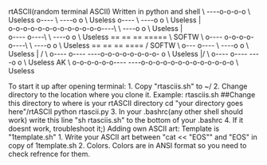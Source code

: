 rtASCII(random terminal ASCII)
Written in python and shell
			       \ ----o-o-o-o \		Useless
o----			        \ ----o	    o \		Useless
o----			         \ ----o     o \	Useless		      |\
o-o-o-o-o-o-o-o-o-o-o-o-o----\	  \ ----o     o \	Useless		      | \
o----  			 o----\	   \ ----o     o \	Useless	\== == == =====  \ SOFTW
\ o----		   o-o-o-o-o----\   \ ----o     o \	Useless  \== == == ====  / SOFTW
 \ o---           o----	             \ ----o     o \	Useless		      | /
  \ o----	 o----	----o-o-o-o-o-o-o-o-      o \	Useless		      |/
   \ o----	o----	----o                      o \	Useless
AK  \ o-o-o-o-o-o----	----o-o-o-o-o-o-o-o-o-o-o-o-o \	Useless

To start it up after opening terminal:
	1. Copy "rtasciis.sh" to ~/
	2. Change directory to the location where you clone it.
	   Example:
	   	rtasciis.sh
	##Change this directory to where is your rtASCII directory
	cd "your directory goes here"/rtASCII
	python rtascii.py
	3. In your .bashrc(any other shell should work) write this line "sh rtasciis.sh" to the bottom of your .bashrc
	4. If it doesnt work, troubleshoot it;)
Adding own ASCII art:
	Template is "1template.sh"
	1. Write your ASCII art between "cat << "EOS"" and "EOS" in copy of 1template.sh
	2. Colors. Colors are in ANSI format so you need to check refrence for them.
